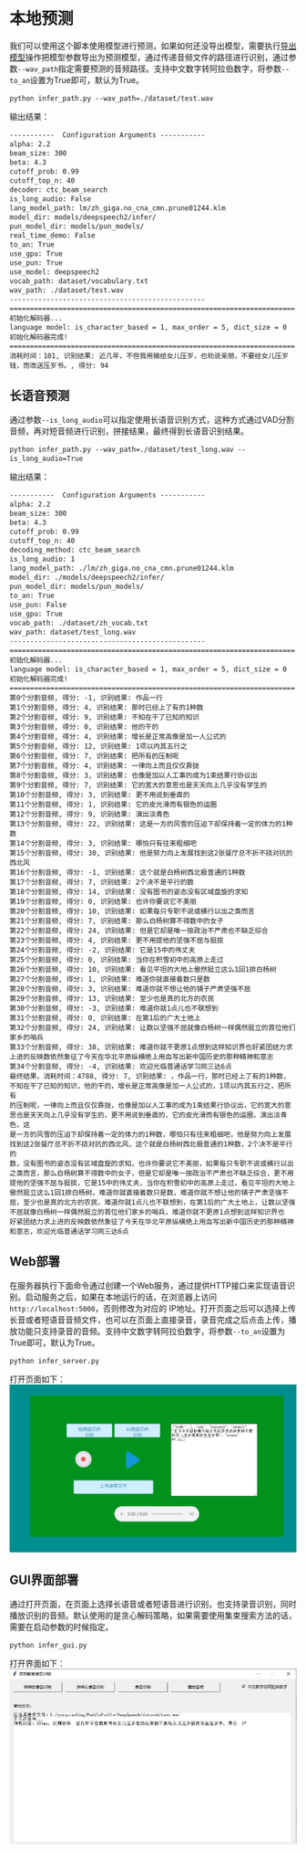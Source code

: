 # 本地预测

我们可以使用这个脚本使用模型进行预测，如果如何还没导出模型，需要执行[导出模型](./export_model.md)操作把模型参数导出为预测模型，通过传递音频文件的路径进行识别，通过参数`--wav_path`指定需要预测的音频路径。支持中文数字转阿拉伯数字，将参数`--to_an`设置为True即可，默认为True。
```shell script
python infer_path.py --wav_path=./dataset/test.wav
```

输出结果：
```
-----------  Configuration Arguments -----------
alpha: 2.2
beam_size: 300
beta: 4.3
cutoff_prob: 0.99
cutoff_top_n: 40
decoder: ctc_beam_search
is_long_audio: False
lang_model_path: lm/zh_giga.no_cna_cmn.prune01244.klm
model_dir: models/deepspeech2/infer/
pun_model_dir: models/pun_models/
real_time_demo: False
to_an: True
use_gpu: True
use_pun: True
use_model: deepspeech2
vocab_path: dataset/vocabulary.txt
wav_path: ./dataset/test.wav
------------------------------------------------
======================================================================
初始化解码器...
language model: is_character_based = 1, max_order = 5, dict_size = 0
初始化解码器完成!
======================================================================
消耗时间：101, 识别结果: 近几年，不但我用输给女儿压岁，也劝说亲朋，不要给女儿压岁钱，而改送压岁书。, 得分: 94
```

## 长语音预测

通过参数`--is_long_audio`可以指定使用长语音识别方式，这种方式通过VAD分割音频，再对短音频进行识别，拼接结果，最终得到长语音识别结果。
```shell script
python infer_path.py --wav_path=./dataset/test_long.wav --is_long_audio=True
```

输出结果：
```
-----------  Configuration Arguments -----------
alpha: 2.2
beam_size: 300
beta: 4.3
cutoff_prob: 0.99
cutoff_top_n: 40
decoding_method: ctc_beam_search
is_long_audio: 1
lang_model_path: ./lm/zh_giga.no_cna_cmn.prune01244.klm
model_dir: ./models/deepspeech2/infer/
pun_model_dir: models/pun_models/
to_an: True
use_pun: False
use_gpu: True
vocab_path: ./dataset/zh_vocab.txt
wav_path: dataset/test_long.wav
------------------------------------------------
======================================================================
初始化解码器...
language model: is_character_based = 1, max_order = 5, dict_size = 0
初始化解码器完成!
======================================================================
第0个分割音频, 得分: -1, 识别结果: 作品一行
第1个分割音频, 得分: 4, 识别结果: 那时已经上了有的1种数
第2个分割音频, 得分: 9, 识别结果: 不知在干了已知的知识
第3个分割音频, 得分: 0, 识别结果: 他的干的
第4个分割音频, 得分: 4, 识别结果: 增长是正常高像是加一人公式的
第5个分割音频, 得分: 12, 识别结果: 1项以内其五行之
第6个分割音频, 得分: 7, 识别结果: 把所有的压制呢
第7个分割音频, 得分: 4, 识别结果: 一律向上而且仅仅靠拢
第8个分割音频, 得分: 3, 识别结果: 也像是加以人工事的成为1束结果行协议出
第9个分割音频, 得分: 7, 识别结果: 它的宽大的意思也是天天向上几乎没有学生的
第10个分割音频, 得分: 3, 识别结果: 更不用说到垂直的
第11个分割音频, 得分: 1, 识别结果: 它的皮光滑而有银色的运圈
第12个分割音频, 得分: 9, 识别结果: 演出淡青色
第13个分割音频, 得分: 22, 识别结果: 这是一方的风雪的压迫下却保持着一定的体力的1种数
第14个分割音频, 得分: 3, 识别结果: 哪怕只有往来粗细吧
第15个分割音频, 得分: 30, 识别结果: 他是努力向上发展找到这2张餐厅总不折不挠对抗的西北风
第16个分割音频, 得分: -1, 识别结果: 这个就是白杨树西北极普通的1种数
第17个分割音频, 得分: 7, 识别结果: 2个决不是平行的数
第18个分割音频, 得分: 14, 识别结果: 没有图书的姿态没有区域盘旋的求知
第19个分割音频, 得分: 0, 识别结果: 也许你要说它不美丽
第20个分割音频, 得分: 10, 识别结果: 如果每只专职不说或横行以出之类而言
第21个分割音频, 得分: 7, 识别结果: 那么白杨树算不得数中的女子
第22个分割音频, 得分: 24, 识别结果: 但是它却是唯一按政治不严肃也不缺乏综合
第23个分割音频, 得分: 4, 识别结果: 更不用提他的坚强不屈与挺拔
第24个分割音频, 得分: -2, 识别结果: 它是15中的伟丈夫
第25个分割音频, 得分: 0, 识别结果: 当你在积雪初中的高原上走过
第26个分割音频, 得分: 10, 识别结果: 看见平坦的大地上傲然挺立这么1回1排白杨树
第27个分割音频, 得分: 1, 识别结果: 难道你就直接着数只是数
第28个分割音频, 得分: 3, 识别结果: 难道你就不想让他的铺子严肃坚强不屈
第29个分割音频, 得分: 13, 识别结果: 至少也是真的北方的农民
第30个分割音频, 得分: -3, 识别结果: 难道你就1点儿也不联想到
第31个分割音频, 得分: 0, 识别结果: 在第1后的广大土地上
第32个分割音频, 得分: 24, 识别结果: 让数以坚强不屈就像白杨树一样偶然挺立的首位他们家乡的哨兵
第33个分割音频, 得分: 38, 识别结果: 难道你就不更原1点想到这样知识界也好紧团结力求上进的反映数依然象征了今天在华北平原纵横绝上用血写出新中国历史的那种精神和意志
第34个分割音频, 得分: -4, 识别结果: 欢迎光临普通话学习网三达6点
最终结果，消耗时间：4788, 得分: 7, 识别结果: ，作品一行，那时已经上了有的1种数，不知在干了已知的知识，他的干的，增长是正常高像是加一人公式的，1项以内其五行之，把所有
的压制呢，一律向上而且仅仅靠拢，也像是加以人工事的成为1束结果行协议出，它的宽大的意思也是天天向上几乎没有学生的，更不用说到垂直的，它的皮光滑而有银色的运圈，演出淡青色，这
是一方的风雪的压迫下却保持着一定的体力的1种数，哪怕只有往来粗细吧，他是努力向上发展找到这2张餐厅总不折不挠对抗的西北风，这个就是白杨树西北极普通的1种数，2个决不是平行的
数，没有图书的姿态没有区域盘旋的求知，也许你要说它不美丽，如果每只专职不说或横行以出之类而言，那么白杨树算不得数中的女子，但是它却是唯一按政治不严肃也不缺乏综合，更不用
提他的坚强不屈与挺拔，它是15中的伟丈夫，当你在积雪初中的高原上走过，看见平坦的大地上傲然挺立这么1回1排白杨树，难道你就直接着数只是数，难道你就不想让他的铺子严肃坚强不
屈，至少也是真的北方的农民，难道你就1点儿也不联想到，在第1后的广大土地上，让数以坚强不屈就像白杨树一样偶然挺立的首位他们家乡的哨兵，难道你就不更原1点想到这样知识界也
好紧团结力求上进的反映数依然象征了今天在华北平原纵横绝上用血写出新中国历史的那种精神和意志，欢迎光临普通话学习网三达6点
```

## Web部署

在服务器执行下面命令通过创建一个Web服务，通过提供HTTP接口来实现语音识别。启动服务之后，如果在本地运行的话，在浏览器上访问`http://localhost:5000`，否则修改为对应的 IP地址。打开页面之后可以选择上传长音或者短语音音频文件，也可以在页面上直接录音，录音完成之后点击上传，播放功能只支持录音的音频。支持中文数字转阿拉伯数字，将参数`--to_an`设置为True即可，默认为True。
```shell script
python infer_server.py
```

打开页面如下：
![录音测试页面](./images/infer_server.jpg)


## GUI界面部署
通过打开页面，在页面上选择长语音或者短语音进行识别，也支持录音识别，同时播放识别的音频。默认使用的是贪心解码策略，如果需要使用集束搜索方法的话，需要在启动参数的时候指定。
```shell script
python infer_gui.py
```

打开界面如下：
![GUI界面](./images/infer_gui.jpg)
